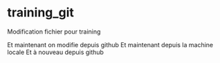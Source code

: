 # training_git

Modification fichier pour training

Et maintenant on modifie depuis github
Et maintenant depuis la machine locale
Et à nouveau depuis github
